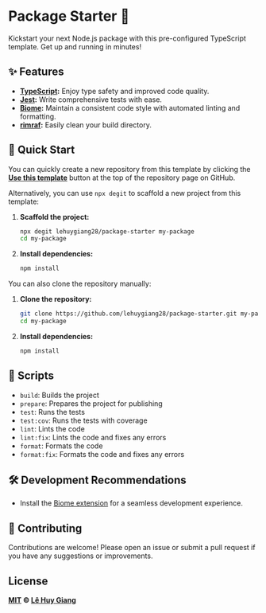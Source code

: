 # Package Starter 🚀

Kickstart your next Node.js package with this pre-configured TypeScript template. Get up and running in minutes!

## ✨ Features

- **[TypeScript](https://www.typescriptlang.org/):** Enjoy type safety and improved code quality.
- **[Jest](https://jestjs.io/):** Write comprehensive tests with ease.
- **[Biome](https://biomejs.dev/):** Maintain a consistent code style with automated linting and formatting.
- **[rimraf](https://www.npmjs.com/package/rimraf):** Easily clean your build directory.

## 🚀 Quick Start

You can quickly create a new repository from this template by clicking the **[Use this template](https://github.com/new?template_name=package-starter&template_owner=lehuygiang28)** button at the top of the repository page on GitHub.

Alternatively, you can use `npx degit` to scaffold a new project from this template:

1. **Scaffold the project:**

   ```bash
   npx degit lehuygiang28/package-starter my-package
   cd my-package
   ```

2. **Install dependencies:**

   ```bash
   npm install
   ```

You can also clone the repository manually:

1. **Clone the repository:**

   ```bash
   git clone https://github.com/lehuygiang28/package-starter.git my-package
   cd my-package
   ```

2. **Install dependencies:**

   ```bash
   npm install
   ```

## 🧰 Scripts

- `build`: Builds the project
- `prepare`: Prepares the project for publishing
- `test`: Runs the tests
- `test:cov`: Runs the tests with coverage
- `lint`: Lints the code
- `lint:fix`: Lints the code and fixes any errors
- `format`: Formats the code
- `format:fix`: Formats the code and fixes any errors

## 🛠️ Development Recommendations

- Install the [Biome extension](https://biomejs.dev/guides/editors/first-party-plugins/) for a seamless development experience.

## 🙌 Contributing

Contributions are welcome! Please open an issue or submit a pull request if you have any suggestions or improvements.

## License

**[MIT](LICENSE) © [Lê Huy Giang](https://github.com/lehuygiang28)**
